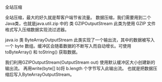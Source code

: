 ﻿全站压缩

全站压缩，最大的好久就是帮客户端节省流量。
数据压缩，我们需要用到二个Java类，也就是java.util.zip 中的
类 GZIPOutputStream
此类为使用 GZIP 文件格式写入压缩数据实现流过滤器。 

java.io 
类 ByteArrayOutputStream
此类实现了一个输出流，其中的数据被写入一个 byte 数组。缓冲区会随着数据的不断写入而自动增长。可使用 toByteArray() 和 toString() 获取数据。 


我们利用GZIPOutputStream(OutputStream out) 使用默认缓冲区大小创建新的输出流。
再用write(byte[] b)将 b.length 个字节写入此输出流。 
也就是把数据压缩后写入ByteArrayOutputStream。
